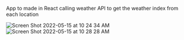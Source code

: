 App to made in React calling weather API to get the weather index from each location 


![Screen Shot 2022-05-15 at 10 24 34 AM](https://user-images.githubusercontent.com/97116888/168477952-d15f2f20-0079-4cd0-adc8-889298882d0a.png)
![Screen Shot 2022-05-15 at 10 28 28 AM](https://user-images.githubusercontent.com/97116888/168478050-b596f3be-6d1c-4146-be3c-24de4324670a.png)
